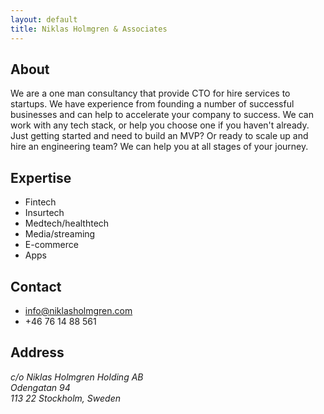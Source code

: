 ```yaml
---
layout: default
title: Niklas Holmgren & Associates
---
```


## About
We are a one man consultancy that provide CTO for hire services to startups. We have experience from founding a number of successful businesses and can help to accelerate your company to success. We can work with any tech stack, or help you choose one if you haven't already. Just getting started and need to build an MVP? Or ready to scale up and hire an engineering team? We can help you at all stages of your journey.

## Expertise
- Fintech
- Insurtech
- Medtech/healthtech
- Media/streaming
- E-commerce
- Apps

## Contact
- info@niklasholmgren.com
- +46 76 14 88 561

## Address
<address>
  c/o Niklas Holmgren Holding AB<br/>
  Odengatan 94<br/>
  113 22 Stockholm, Sweden
</address>
